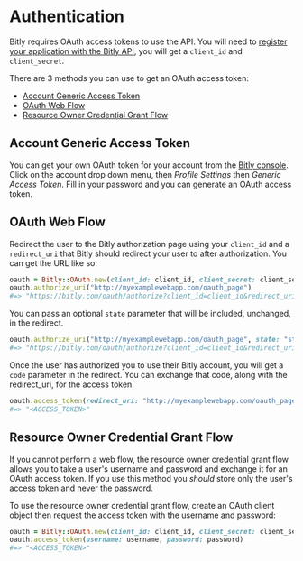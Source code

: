 # Authentication

Bitly requires OAuth access tokens to use the API. You will need to [register your application with the Bitly API](bitly.com/a/oauth_apps), you will get a `client_id` and `client_secret`.

There are 3 methods you can use to get an OAuth access token:

- [Account Generic Access Token](#account-generic-access-token)
- [OAuth Web Flow](#oauth-web-flow)
- [Resource Owner Credential Grant Flow](#resource-owner-credential-grant-flow)

## Account Generic Access Token

You can get your own OAuth token for your account from the [Bitly console](https://app.bitly.com/). Click on the account drop down menu, then _Profile Settings_ then _Generic Access Token_. Fill in your password and you can generate an OAuth access token.

## OAuth Web Flow

Redirect the user to the Bitly authorization page using your `client_id` and a `redirect_uri` that Bitly should redirect your user to after authorization. You can get the URL like so:

```ruby
oauth = Bitly::OAuth.new(client_id: client_id, client_secret: client_secret)
oauth.authorize_uri("http://myexamplewebapp.com/oauth_page")
#=> "https://bitly.com/oauth/authorize?client_id=client_id&redirect_uri=http%3A%2F%2Fmyexamplewebapp.com%2Foauth_page"
```

You can pass an optional `state` parameter that will be included, unchanged, in the redirect.

```ruby
oauth.authorize_uri("http://myexamplewebapp.com/oauth_page", state: "state")
#=> "https://bitly.com/oauth/authorize?client_id=client_id&redirect_uri=http%3A%2F%2Fmyexamplewebapp.com%2Foauth_page&state=state"
```

Once the user has authorized you to use their Bitly account, you will get a
`code` parameter in the redirect. You can exchange that code, along with the
redirect_uri, for the access token.

```ruby
oauth.access_token(redirect_uri: "http://myexamplewebapp.com/oauth_page", code: "code")
#=> "<ACCESS_TOKEN>"
```

## Resource Owner Credential Grant Flow

If you cannot perform a web flow, the resource owner credential grant flow allows you to take a user's username and password and exchange it for an OAuth access token. If you use this method you _should_ store only the user's access token and never the password.

To use the resource owner credential grant flow, create an OAuth client object then request the access token with the username and password:

```ruby
oauth = Bitly::OAuth.new(client_id: client_id, client_secret: client_secret)
oauth.access_token(username: username, password: password)
#=> "<ACCESS_TOKEN>"
```